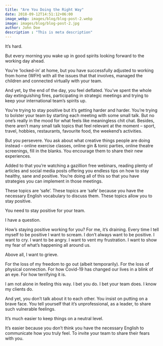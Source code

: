 ```yaml
---
title: "Are You Doing the Right Way"
date: 2018-09-12T14:51:12+06:00
image_webp: images/blog/blog-post-2.webp
image: images/blog/blog-post-2.jpg
author: John Doe
description : "This is meta description"
---
```


It’s hard.

But every morning you wake up in good spirits looking forward to the working day ahead.

You’re ‘locked-in’ at home, but you have successfully adjusted to working from home (WFH) with all the issues that that involves, managed the children and connected virtually with your team.

And yet, by the end of the day, you feel deflated. You’ve spent the whole day extinguishing fires, participating in strategic meetings and trying to keep your international team’s spirits up.

You’re trying to stay positive but it’s getting harder and harder. You’re trying to bolster your team by starting each meeting with some small talk. But no one’s really in the mood for what feels like meaningless chit chat. Besides, there aren’t many small talk topics that feel relevant at the moment – sport, travel, hobbies, restaurants, favourite food, the weekend’s activities.

But you persevere. You ask about what creative things people are doing instead – online exercise classes, online gin & tonic parties, online theatre screenings, fill in the blanks. You encourage them to share their new experiences.

Added to that you’re watching a gazillion free webinars, reading plenty of articles and social media posts offering you endless tips on how to stay healthy, sane and positive. You’re doing all of this so that you have strategies you can implement in those meetings.

These topics are ‘safe’. These topics are ‘safe’ because you have the necessary English vocabulary to discuss them. These topics allow you to stay positive.

You need to stay positive for your team.

I have a question.

How’s staying positive working for you?
For me, it’s draining. Every time I tell myself to be positive I want to scream. I don’t always want to be positive. I want to cry. I want to be angry. I want to vent my frustration. I want to show my fear of what’s happening all around us.

Above all, I want to grieve.

For the loss of my freedom to go out (albeit temporarily). For the loss of physical connection. For how Covid-19 has changed our lives in a blink of an eye. For how terrifying it is.

I am not alone in feeling this way. I bet you do. I bet your team does. I know my clients do.

And yet, you don’t talk about it to each other. You insist on putting on a brave face. You tell yourself that it’s unprofessional, as a leader, to share such vulnerable feelings.

It’s much easier to keep things on a neutral level.

It’s easier because you don’t think you have the necessary English to communicate how you truly feel. To invite your team to share their fears with you.
